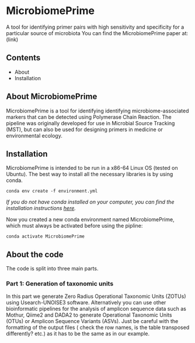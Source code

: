 # MicrobiomePrime
A tool for identifying primer pairs with high sensitivity and specificity for a particular source of microbiota
You can find the MicrobiomePrime paper at: (link)

## Contents
- About
- Installation

## About MicrobiomePrime
MicrobiomePrime is a tool for identifying identifying microbiome-associated markers that can be detected using Polymerase Chain Reaction.
The pipeline was originally developed for use in Microbial Source Tracking (MST), but can also be used for designing primers in medicine or environmental ecology.

## Installation
MicrobiomePrime is intended to be run in a x86-64 Linux OS (tested on Ubuntu). The best way to install all the necessary libraries is by using conda. 
```
conda env create -f environment.yml
```

*If you do not have conda installed on your computer, you can find the installation instructions [here](https://conda.io/projects/conda/en/latest/index.html).*

Now you created a new conda environment named MicrobiomePrime, which must always be activated before using the pipline:
```
conda activate MicrobiomePrime
```

## About the code
The code is split into three main parts.

### Part 1: Generation of taxonomic units
In this part we generate Zero Radius Operational Taxonomic Units (ZOTUs) using Usearch-UNOISE3 software. Alternatively you can use other bioinformatic pipelines for the analysis of amplicon sequence data such as Mothur, Qiime2 and DADA2 to generate Operational Taxonomic Units (OTUs) or Amplicon Sequence Variants (ASVs). Just be careful with the formatting of the output files ( check the row names, is the table transposed differently? etc.) as it has to be the same as in our example.


